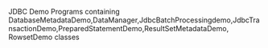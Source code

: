 JDBC Demo Programs containing DatabaseMetadataDemo,DataManager,JdbcBatchProcessingdemo,JdbcTransactionDemo,PreparedStatementDemo,ResultSetMetadataDemo, RowsetDemo classes
